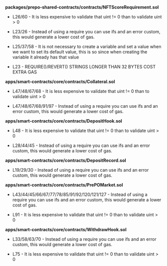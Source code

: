 **packages/prepo-shared-contracts/contracts/NFTScoreRequirement.sol**
- L26/60 - It is less expensive to validate that uint != 0 than to validate uint > 0

- L23/26 - Instead of using a require you can use ifs and an error custom, this would generate a lower cost of gas.

- L25/37/58 - It is not necessary to create a variable and set a value when we want to set its default value, this is so since when creating the variable it already has that value

- L23 - REQUIRE()/REVERT() STRINGS LONGER THAN 32 BYTES COST EXTRA GAS


**apps/smart-contracts/core/contracts/Collateral.sol**
- L47/48/67/68 - It is less expensive to validate that uint != 0 than to validate uint > 0

- L47/48/67/68/91/97 - Instead of using a require you can use ifs and an error custom, this would generate a lower cost of gas.


**apps/smart-contracts/core/contracts/DepositHook.sol**
- L48 - It is less expensive to validate that uint != 0 than to validate uint > 0

- L28/44/45 - Instead of using a require you can use ifs and an error custom, this would generate a lower cost of gas.


**apps/smart-contracts/core/contracts/DepositRecord.sol**
- L19/29/30 - Instead of using a require you can use ifs and an error custom, this would generate a lower cost of gas.


**apps/smart-contracts/core/contracts/PrePOMarket.sol**
- L43/44/45/66/67/77/78/85/91/92/120/121/127 - Instead of using a require you can use ifs and an error custom, this would generate a lower cost of gas.

- L91 - It is less expensive to validate that uint != 0 than to validate uint > 0


**apps/smart-contracts/core/contracts/WithdrawHook.sol**
- L33/58/63/70 - Instead of using a require you can use ifs and an error custom, this would generate a lower cost of gas.

- L75 - It is less expensive to validate that uint != 0 than to validate uint > 0
